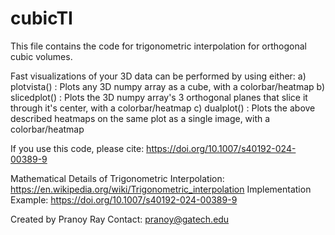 # cubicTI

This file contains the code for trigonometric interpolation for orthogonal cubic volumes.

Fast visualizations of your 3D data can be performed by using either:
a) plotvista() : Plots any 3D numpy array as a cube, with a colorbar/heatmap
b) slicedplot() : Plots the 3D numpy array's 3 orthogonal planes that slice it through it's center, with a colorbar/heatmap
c) dualplot() : Plots the above described heatmaps on the same plot as a single image, with a colorbar/heatmap

If you use this code, please cite: https://doi.org/10.1007/s40192-024-00389-9

Mathematical Details of Trigonometric Interpolation: https://en.wikipedia.org/wiki/Trigonometric_interpolation
Implementation Example: https://doi.org/10.1007/s40192-024-00389-9

Created by Pranoy Ray
Contact: pranoy@gatech.edu
